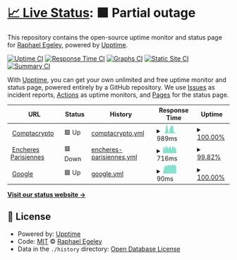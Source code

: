 # [📈 Live Status](https://demo.upptime.js.org): <!--live status--> **🟧 Partial outage**

This repository contains the open-source uptime monitor and status page for [Raphael Egeley](https://demo.upptime.js.org), powered by [Upptime](https://github.com/upptime/upptime).

[![Uptime CI](https://github.com/raphayol/upptime/workflows/Uptime%20CI/badge.svg)](https://github.com/raphayol/upptime/actions?query=workflow%3A%22Uptime+CI%22)
[![Response Time CI](https://github.com/raphayol/upptime/workflows/Response%20Time%20CI/badge.svg)](https://github.com/raphayol/upptime/actions?query=workflow%3A%22Response+Time+CI%22)
[![Graphs CI](https://github.com/raphayol/upptime/workflows/Graphs%20CI/badge.svg)](https://github.com/raphayol/upptime/actions?query=workflow%3A%22Graphs+CI%22)
[![Static Site CI](https://github.com/raphayol/upptime/workflows/Static%20Site%20CI/badge.svg)](https://github.com/raphayol/upptime/actions?query=workflow%3A%22Static+Site+CI%22)
[![Summary CI](https://github.com/raphayol/upptime/workflows/Summary%20CI/badge.svg)](https://github.com/raphayol/upptime/actions?query=workflow%3A%22Summary+CI%22)

With [Upptime](https://upptime.js.org), you can get your own unlimited and free uptime monitor and status page, powered entirely by a GitHub repository. We use [Issues](https://github.com/raphayol/upptime/issues) as incident reports, [Actions](https://github.com/raphayol/upptime/actions) as uptime monitors, and [Pages](https://demo.upptime.js.org) for the status page.

<!--start: status pages-->
<!-- This summary is generated by Upptime (https://github.com/upptime/upptime) -->
<!-- Do not edit this manually, your changes will be overwritten -->
<!-- prettier-ignore -->
| URL | Status | History | Response Time | Uptime |
| --- | ------ | ------- | ------------- | ------ |
| <img alt="" src="https://icons.duckduckgo.com/ip3/comptacrypto.com.ico" height="13"> [Comptacrypto](https://comptacrypto.com) | 🟩 Up | [comptacrypto.yml](https://github.com/raphayol/upptime/commits/HEAD/history/comptacrypto.yml) | <details><summary><img alt="Response time graph" src="./graphs/comptacrypto/response-time-week.png" height="20"> 989ms</summary><br><a href="https://demo.upptime.js.org/history/comptacrypto"><img alt="Response time 934" src="https://img.shields.io/endpoint?url=https%3A%2F%2Fraw.githubusercontent.com%2Fraphayol%2Fupptime%2FHEAD%2Fapi%2Fcomptacrypto%2Fresponse-time.json"></a><br><a href="https://demo.upptime.js.org/history/comptacrypto"><img alt="24-hour response time 136" src="https://img.shields.io/endpoint?url=https%3A%2F%2Fraw.githubusercontent.com%2Fraphayol%2Fupptime%2FHEAD%2Fapi%2Fcomptacrypto%2Fresponse-time-day.json"></a><br><a href="https://demo.upptime.js.org/history/comptacrypto"><img alt="7-day response time 989" src="https://img.shields.io/endpoint?url=https%3A%2F%2Fraw.githubusercontent.com%2Fraphayol%2Fupptime%2FHEAD%2Fapi%2Fcomptacrypto%2Fresponse-time-week.json"></a><br><a href="https://demo.upptime.js.org/history/comptacrypto"><img alt="30-day response time 934" src="https://img.shields.io/endpoint?url=https%3A%2F%2Fraw.githubusercontent.com%2Fraphayol%2Fupptime%2FHEAD%2Fapi%2Fcomptacrypto%2Fresponse-time-month.json"></a><br><a href="https://demo.upptime.js.org/history/comptacrypto"><img alt="1-year response time 934" src="https://img.shields.io/endpoint?url=https%3A%2F%2Fraw.githubusercontent.com%2Fraphayol%2Fupptime%2FHEAD%2Fapi%2Fcomptacrypto%2Fresponse-time-year.json"></a></details> | <details><summary><a href="https://demo.upptime.js.org/history/comptacrypto">100.00%</a></summary><a href="https://demo.upptime.js.org/history/comptacrypto"><img alt="All-time uptime 100.00%" src="https://img.shields.io/endpoint?url=https%3A%2F%2Fraw.githubusercontent.com%2Fraphayol%2Fupptime%2FHEAD%2Fapi%2Fcomptacrypto%2Fuptime.json"></a><br><a href="https://demo.upptime.js.org/history/comptacrypto"><img alt="24-hour uptime 100.00%" src="https://img.shields.io/endpoint?url=https%3A%2F%2Fraw.githubusercontent.com%2Fraphayol%2Fupptime%2FHEAD%2Fapi%2Fcomptacrypto%2Fuptime-day.json"></a><br><a href="https://demo.upptime.js.org/history/comptacrypto"><img alt="7-day uptime 100.00%" src="https://img.shields.io/endpoint?url=https%3A%2F%2Fraw.githubusercontent.com%2Fraphayol%2Fupptime%2FHEAD%2Fapi%2Fcomptacrypto%2Fuptime-week.json"></a><br><a href="https://demo.upptime.js.org/history/comptacrypto"><img alt="30-day uptime 100.00%" src="https://img.shields.io/endpoint?url=https%3A%2F%2Fraw.githubusercontent.com%2Fraphayol%2Fupptime%2FHEAD%2Fapi%2Fcomptacrypto%2Fuptime-month.json"></a><br><a href="https://demo.upptime.js.org/history/comptacrypto"><img alt="1-year uptime 100.00%" src="https://img.shields.io/endpoint?url=https%3A%2F%2Fraw.githubusercontent.com%2Fraphayol%2Fupptime%2FHEAD%2Fapi%2Fcomptacrypto%2Fuptime-year.json"></a></details>
| <img alt="" src="https://icons.duckduckgo.com/ip3/encheresparisiennes.com.ico" height="13"> [Encheres Parisiennes](https://encheresparisiennes.com) | 🟥 Down | [encheres-parisiennes.yml](https://github.com/raphayol/upptime/commits/HEAD/history/encheres-parisiennes.yml) | <details><summary><img alt="Response time graph" src="./graphs/encheres-parisiennes/response-time-week.png" height="20"> 716ms</summary><br><a href="https://demo.upptime.js.org/history/encheres-parisiennes"><img alt="Response time 671" src="https://img.shields.io/endpoint?url=https%3A%2F%2Fraw.githubusercontent.com%2Fraphayol%2Fupptime%2FHEAD%2Fapi%2Fencheres-parisiennes%2Fresponse-time.json"></a><br><a href="https://demo.upptime.js.org/history/encheres-parisiennes"><img alt="24-hour response time 673" src="https://img.shields.io/endpoint?url=https%3A%2F%2Fraw.githubusercontent.com%2Fraphayol%2Fupptime%2FHEAD%2Fapi%2Fencheres-parisiennes%2Fresponse-time-day.json"></a><br><a href="https://demo.upptime.js.org/history/encheres-parisiennes"><img alt="7-day response time 716" src="https://img.shields.io/endpoint?url=https%3A%2F%2Fraw.githubusercontent.com%2Fraphayol%2Fupptime%2FHEAD%2Fapi%2Fencheres-parisiennes%2Fresponse-time-week.json"></a><br><a href="https://demo.upptime.js.org/history/encheres-parisiennes"><img alt="30-day response time 701" src="https://img.shields.io/endpoint?url=https%3A%2F%2Fraw.githubusercontent.com%2Fraphayol%2Fupptime%2FHEAD%2Fapi%2Fencheres-parisiennes%2Fresponse-time-month.json"></a><br><a href="https://demo.upptime.js.org/history/encheres-parisiennes"><img alt="1-year response time 677" src="https://img.shields.io/endpoint?url=https%3A%2F%2Fraw.githubusercontent.com%2Fraphayol%2Fupptime%2FHEAD%2Fapi%2Fencheres-parisiennes%2Fresponse-time-year.json"></a></details> | <details><summary><a href="https://demo.upptime.js.org/history/encheres-parisiennes">99.82%</a></summary><a href="https://demo.upptime.js.org/history/encheres-parisiennes"><img alt="All-time uptime 99.98%" src="https://img.shields.io/endpoint?url=https%3A%2F%2Fraw.githubusercontent.com%2Fraphayol%2Fupptime%2FHEAD%2Fapi%2Fencheres-parisiennes%2Fuptime.json"></a><br><a href="https://demo.upptime.js.org/history/encheres-parisiennes"><img alt="24-hour uptime 100.00%" src="https://img.shields.io/endpoint?url=https%3A%2F%2Fraw.githubusercontent.com%2Fraphayol%2Fupptime%2FHEAD%2Fapi%2Fencheres-parisiennes%2Fuptime-day.json"></a><br><a href="https://demo.upptime.js.org/history/encheres-parisiennes"><img alt="7-day uptime 99.82%" src="https://img.shields.io/endpoint?url=https%3A%2F%2Fraw.githubusercontent.com%2Fraphayol%2Fupptime%2FHEAD%2Fapi%2Fencheres-parisiennes%2Fuptime-week.json"></a><br><a href="https://demo.upptime.js.org/history/encheres-parisiennes"><img alt="30-day uptime 99.72%" src="https://img.shields.io/endpoint?url=https%3A%2F%2Fraw.githubusercontent.com%2Fraphayol%2Fupptime%2FHEAD%2Fapi%2Fencheres-parisiennes%2Fuptime-month.json"></a><br><a href="https://demo.upptime.js.org/history/encheres-parisiennes"><img alt="1-year uptime 99.98%" src="https://img.shields.io/endpoint?url=https%3A%2F%2Fraw.githubusercontent.com%2Fraphayol%2Fupptime%2FHEAD%2Fapi%2Fencheres-parisiennes%2Fuptime-year.json"></a></details>
| <img alt="" src="https://icons.duckduckgo.com/ip3/www.google.com.ico" height="13"> [Google](https://www.google.com) | 🟩 Up | [google.yml](https://github.com/raphayol/upptime/commits/HEAD/history/google.yml) | <details><summary><img alt="Response time graph" src="./graphs/google/response-time-week.png" height="20"> 90ms</summary><br><a href="https://demo.upptime.js.org/history/google"><img alt="Response time 106" src="https://img.shields.io/endpoint?url=https%3A%2F%2Fraw.githubusercontent.com%2Fraphayol%2Fupptime%2FHEAD%2Fapi%2Fgoogle%2Fresponse-time.json"></a><br><a href="https://demo.upptime.js.org/history/google"><img alt="24-hour response time 78" src="https://img.shields.io/endpoint?url=https%3A%2F%2Fraw.githubusercontent.com%2Fraphayol%2Fupptime%2FHEAD%2Fapi%2Fgoogle%2Fresponse-time-day.json"></a><br><a href="https://demo.upptime.js.org/history/google"><img alt="7-day response time 90" src="https://img.shields.io/endpoint?url=https%3A%2F%2Fraw.githubusercontent.com%2Fraphayol%2Fupptime%2FHEAD%2Fapi%2Fgoogle%2Fresponse-time-week.json"></a><br><a href="https://demo.upptime.js.org/history/google"><img alt="30-day response time 94" src="https://img.shields.io/endpoint?url=https%3A%2F%2Fraw.githubusercontent.com%2Fraphayol%2Fupptime%2FHEAD%2Fapi%2Fgoogle%2Fresponse-time-month.json"></a><br><a href="https://demo.upptime.js.org/history/google"><img alt="1-year response time 111" src="https://img.shields.io/endpoint?url=https%3A%2F%2Fraw.githubusercontent.com%2Fraphayol%2Fupptime%2FHEAD%2Fapi%2Fgoogle%2Fresponse-time-year.json"></a></details> | <details><summary><a href="https://demo.upptime.js.org/history/google">100.00%</a></summary><a href="https://demo.upptime.js.org/history/google"><img alt="All-time uptime 100.00%" src="https://img.shields.io/endpoint?url=https%3A%2F%2Fraw.githubusercontent.com%2Fraphayol%2Fupptime%2FHEAD%2Fapi%2Fgoogle%2Fuptime.json"></a><br><a href="https://demo.upptime.js.org/history/google"><img alt="24-hour uptime 100.00%" src="https://img.shields.io/endpoint?url=https%3A%2F%2Fraw.githubusercontent.com%2Fraphayol%2Fupptime%2FHEAD%2Fapi%2Fgoogle%2Fuptime-day.json"></a><br><a href="https://demo.upptime.js.org/history/google"><img alt="7-day uptime 100.00%" src="https://img.shields.io/endpoint?url=https%3A%2F%2Fraw.githubusercontent.com%2Fraphayol%2Fupptime%2FHEAD%2Fapi%2Fgoogle%2Fuptime-week.json"></a><br><a href="https://demo.upptime.js.org/history/google"><img alt="30-day uptime 100.00%" src="https://img.shields.io/endpoint?url=https%3A%2F%2Fraw.githubusercontent.com%2Fraphayol%2Fupptime%2FHEAD%2Fapi%2Fgoogle%2Fuptime-month.json"></a><br><a href="https://demo.upptime.js.org/history/google"><img alt="1-year uptime 99.99%" src="https://img.shields.io/endpoint?url=https%3A%2F%2Fraw.githubusercontent.com%2Fraphayol%2Fupptime%2FHEAD%2Fapi%2Fgoogle%2Fuptime-year.json"></a></details>

<!--end: status pages-->

[**Visit our status website →**](https://demo.upptime.js.org)

## 📄 License

- Powered by: [Upptime](https://github.com/upptime/upptime)
- Code: [MIT](./LICENSE) © [Raphael Egeley](https://demo.upptime.js.org)
- Data in the `./history` directory: [Open Database License](https://opendatacommons.org/licenses/odbl/1-0/)
